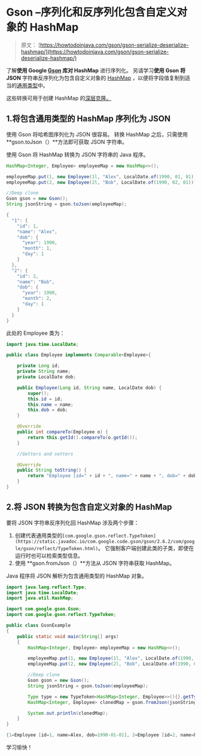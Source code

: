 # Gson –序列化和反序列化包含自定义对象的 HashMap

> 原文： [https://howtodoinjava.com/gson/gson-serialize-deserialize-hashmap/](https://howtodoinjava.com/gson/gson-serialize-deserialize-hashmap/)

了解**使用 Google [Gson](https://howtodoinjava.com/apache-commons/google-gson-tutorial-convert-java-object-to-from-json/) 库对 HashMap** 进行序列化。 另请学习**使用 Gson 将 JSON** 字符串反序列化为包含自定义对象的 [HashMap](https://howtodoinjava.com/java-hashmap/) ，以便将字段值复制到适当的[通用类型](https://howtodoinjava.com/java/generics/complete-java-generics-tutorial/)中。

这些转换可用于创建 HashMap 的[深层克隆。](https://howtodoinjava.com/java/collections/hashmap/shallow-deep-copy-hashmap/)

## 1.将包含通用类型的 HashMap 序列化为 JSON

使用 Gson 将哈希图序列化为 JSON 很容易。 转换 HashMap 之后，只需使用 **gson.toJson（）**方法即可获取 JSON 字符串。

使用 Gson 将 HashMap 转换为 JSON 字符串的 Java 程序。

```java
HashMap<Integer, Employee> employeeMap = new HashMap<>();

employeeMap.put(1, new Employee(1l, "Alex", LocalDate.of(1990, 01, 01)));
employeeMap.put(2, new Employee(2l, "Bob", LocalDate.of(1990, 02, 01)));

//Deep clone
Gson gson = new Gson();
String jsonString = gson.toJson(employeeMap);

```

```java
{
  "1": {
    "id": 1,
    "name": "Alex",
    "dob": {
      "year": 1990,
      "month": 1,
      "day": 1
    }
  },
  "2": {
    "id": 2,
    "name": "Bob",
    "dob": {
      "year": 1990,
      "month": 2,
      "day": 1
    }
  }
}

```

此处的 Employee 类为：

```java
import java.time.LocalDate;

public class Employee implements Comparable<Employee>{

    private Long id;
    private String name;
    private LocalDate dob;

    public Employee(Long id, String name, LocalDate dob) {
        super();
        this.id = id;
        this.name = name;
        this.dob = dob;
    }

    @Override
    public int compareTo(Employee o) {
        return this.getId().compareTo(o.getId());
    }

    //Getters and setters

    @Override
    public String toString() {
        return "Employee [id=" + id + ", name=" + name + ", dob=" + dob + "]";
    }
}

```

## 2.将 JSON 转换为包含自定义对象的 HashMap

要将 JSON 字符串反序列化回 HashMap 涉及两个步骤：

1.  创建代表通用类型的`[com.google.gson.reflect.TypeToken](https://static.javadoc.io/com.google.code.gson/gson/2.6.2/com/google/gson/reflect/TypeToken.html)`。 它强制客户端创建此类的子类，即使在运行时也可以检索类型信息。
2.  使用 **gson.fromJson（）**方法从 JSON 字符串获取 HashMap。

Java 程序将 JSON 解析为包含通用类型的 HashMap 对象。

```java
import java.lang.reflect.Type;
import java.time.LocalDate;
import java.util.HashMap;

import com.google.gson.Gson;
import com.google.gson.reflect.TypeToken;

public class GsonExample 
{
    public static void main(String[] args) 
    {
        HashMap<Integer, Employee> employeeMap = new HashMap<>();

        employeeMap.put(1, new Employee(1l, "Alex", LocalDate.of(1990, 01, 01)));
        employeeMap.put(2, new Employee(2l, "Bob", LocalDate.of(1990, 02, 01)));

        //Deep clone
        Gson gson = new Gson();
        String jsonString = gson.toJson(employeeMap);

        Type type = new TypeToken<HashMap<Integer, Employee>>(){}.getType();
        HashMap<Integer, Employee> clonedMap = gson.fromJson(jsonString, type); 

        System.out.println(clonedMap);
    }
}

```

```java
{1=Employee [id=1, name=Alex, dob=1990-01-01], 2=Employee [id=2, name=Bob, dob=1990-02-01]}

```

学习愉快！